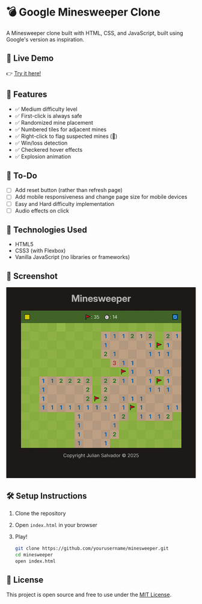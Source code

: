 # 💣 Google Minesweeper Clone

A Minesweeper clone built with HTML, CSS, and JavaScript, built using Google's version as inspiration.

## 🔗 Live Demo

👉 [Try it here!](https://juliansalvador727.github.io/minesweeper/)

## 🚀 Features

- ✅ Medium difficulty level
- ✅ First-click is always safe
- ✅ Randomized mine placement
- ✅ Numbered tiles for adjacent mines
- ✅ Right-click to flag suspected mines (🚩)
- ✅ Win/loss detection
- ✅ Checkered hover effects
- ✅ Explosion animation

## 📌 To-Do

- [ ] Add reset button (rather than refresh page)
- [ ] Add mobile responsiveness and change page size for mobile devices
- [ ] Easy and Hard difficulty implementation
- [ ] Audio effects on click

## 🔧 Technologies Used

- HTML5
- CSS3 (with Flexbox)
- Vanilla JavaScript (no libraries or frameworks)

## 📸 Screenshot

![screenshot](./screenshot.PNG)

## 🛠️ Setup Instructions

1. Clone the repository
2. Open `index.html` in your browser
3. Play!

   ```bash
   git clone https://github.com/yourusername/minesweeper.git
   cd minesweeper
   open index.html
   ```

## 📝 License

This project is open source and free to use under the [MIT License](LICENSE).
